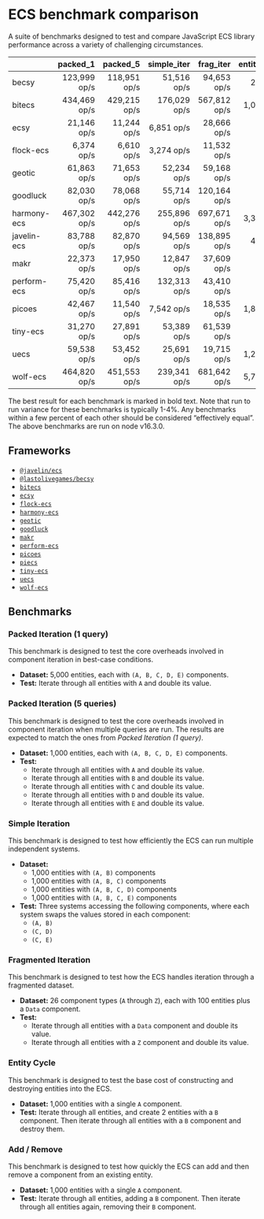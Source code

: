 # ECS benchmark comparison

A suite of benchmarks designed to test and compare JavaScript ECS library performance across a variety of challenging circumstances.

|             |     packed_1 |     packed_5 |  simple_iter |    frag_iter | entity_cycle |   add_remove |
| ----------- | -----------: | -----------: | -----------: | -----------: | -----------: | -----------: |
| becsy       | 123,999 op/s | 118,951 op/s |  51,516 op/s |  94,653 op/s |     269 op/s |  14,225 op/s |
| bitecs      | 434,469 op/s | 429,215 op/s | 176,029 op/s | 567,812 op/s |   1,043 op/s |   4,006 op/s |
| ecsy        |  21,146 op/s |  11,244 op/s |   6,851 op/s |  28,666 op/s |      52 op/s |   1,319 op/s |
| flock-ecs   |   6,374 op/s |   6,610 op/s |   3,274 op/s |  11,532 op/s |      81 op/s |  34,766 op/s |
| geotic      |  61,863 op/s |  71,653 op/s |  52,234 op/s |  59,168 op/s |      46 op/s |   1,367 op/s |
| goodluck    |  82,030 op/s |  78,068 op/s |  55,714 op/s | 120,164 op/s |  22,974 op/s | 488,034 op/s |
| harmony-ecs | 467,302 op/s | 442,276 op/s | 255,896 op/s | 697,671 op/s |   3,356 op/s |   6,520 op/s |
| javelin-ecs |  83,788 op/s |  82,870 op/s |  94,569 op/s | 138,895 op/s |     467 op/s |   5,046 op/s |
| makr        |  22,373 op/s |  17,950 op/s |  12,847 op/s |  37,609 op/s |  16,859 op/s |  41,781 op/s |
| perform-ecs |  75,420 op/s |  85,416 op/s | 132,313 op/s |  43,410 op/s |      68 op/s |     630 op/s |
| picoes      |  42,467 op/s |  11,540 op/s |   7,542 op/s |  18,535 op/s |   1,878 op/s |   6,170 op/s |
| tiny-ecs    |  31,270 op/s |  27,891 op/s |  53,389 op/s |  61,539 op/s |      74 op/s |   1,300 op/s |
| uecs        |  59,538 op/s |  53,452 op/s |  25,691 op/s |  19,715 op/s |   1,261 op/s |   9,474 op/s |
| wolf-ecs    | 464,820 op/s | 451,553 op/s | 239,341 op/s | 681,642 op/s |   5,777 op/s |  18,559 op/s |

The best result for each benchmark is marked in bold text. Note that run to run variance for these benchmarks is typically 1-4%. Any benchmarks within a few percent of each other should be considered “effectively equal”. The above benchmarks are run on node v16.3.0.

## Frameworks

- [`@javelin/ecs`](https://github.com/3mcd/javelin)
- [`@lastolivegames/becsy`](https://github.com/lastolivegames/becsy)
- [`bitecs`](https://github.com/NateTheGreatt/bitecs)
- [`ecsy`](https://github.com/ecsyjs/ecsy)
- [`flock-ecs`](https://github.com/dannyfritz/flock-ecs)
- [`harmony-ecs`](https://github.com/3mcd/harmony-ecs)
- [`geotic`](https://github.com/ddmills/geotic)
- [`goodluck`](https://github.com/piesku/goodluck)
- [`makr`](https://github.com/makrjs/makr)
- [`perform-ecs`](https://github.com/fireveined/perform-ecs)
- [`picoes`](https://github.com/ayebear/picoes)
- [`piecs`](https://github.com/sondresj/piecs)
- [`tiny-ecs`](https://github.com/bvalosek/tiny-ecs)
- [`uecs`](https://github.com/jprochazk/uecs)
- [`wolf-ecs`](https://github.com/EnderShadow8/wolf-ecs)

## Benchmarks

### Packed Iteration (1 query)

This benchmark is designed to test the core overheads involved in component iteration in best-case conditions.

- **Dataset:** 5,000 entities, each with `(A, B, C, D, E)` components.
- **Test:** Iterate through all entities with `A` and double its value.

### Packed Iteration (5 queries)

This benchmark is designed to test the core overheads involved in component iteration when multiple queries are run. The results are expected to match the ones from _Packed Iteration (1 query)_.

- **Dataset:** 1,000 entities, each with `(A, B, C, D, E)` components.
- **Test:**
  - Iterate through all entities with `A` and double its value.
  - Iterate through all entities with `B` and double its value.
  - Iterate through all entities with `C` and double its value.
  - Iterate through all entities with `D` and double its value.
  - Iterate through all entities with `E` and double its value.

### Simple Iteration

This benchmark is designed to test how efficiently the ECS can run multiple independent systems.

- **Dataset:**
  - 1,000 entities with `(A, B)` components
  - 1,000 entities with `(A, B, C)` components
  - 1,000 entities with `(A, B, C, D)` components
  - 1,000 entities with `(A, B, C, E)` components
- **Test:** Three systems accessing the following components, where each system swaps the values stored in each component:
  - `(A, B)`
  - `(C, D)`
  - `(C, E)`

### Fragmented Iteration

This benchmark is designed to test how the ECS handles iteration through a fragmented dataset.

- **Dataset:** 26 component types (`A` through `Z`), each with 100 entities plus a `Data` component.
- **Test:**
  - Iterate through all entities with a `Data` component and double its value.
  - Iterate through all entities with a `Z` component and double its value.

### Entity Cycle

This benchmark is designed to test the base cost of constructing and destroying entities into the ECS.

- **Dataset:** 1,000 entities with a single `A` component.
- **Test:** Iterate through all entities, and create 2 entities with a `B` component. Then iterate through all entities with a `B` component and destroy them.

### Add / Remove

This benchmark is designed to test how quickly the ECS can add and then remove a component from an existing entity.

- **Dataset:** 1,000 entities with a single `A` component.
- **Test:** Iterate through all entities, adding a `B` component. Then iterate through all entities again, removing their `B` component.

